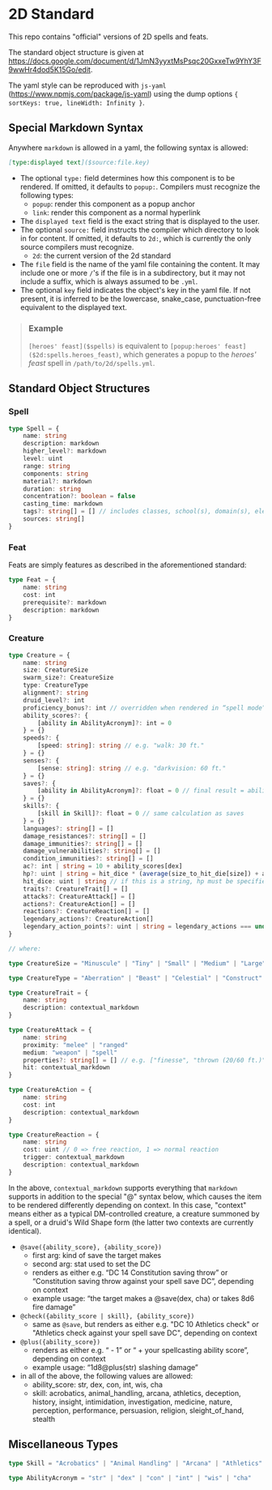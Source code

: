 # 2D Standard

This repo contains "official" versions of 2D spells and feats.

The standard object structure is given at https://docs.google.com/document/d/1JmN3yyxtMsPsqc20GxxeTw9YhY3F9wwHr4dod5K15Go/edit.

The yaml style can be reproduced with `js-yaml` (https://www.npmjs.com/package/js-yaml) using the dump options `{ sortKeys: true, lineWidth: Infinity }`.

## Special Markdown Syntax

Anywhere `markdown` is allowed in a yaml, the following syntax is allowed:
```md
[type:displayed text]($source:file.key)
```

- The optional `type:` field determines how this component is to be rendered. If omitted, it defaults to `popup:`. Compilers must recognize the following types:
    - `popup`: render this component as a popup anchor
    - `link`: render this component as a normal hyperlink
- The `displayed text` field is the exact string that is displayed to the user.
- The optional `source:` field instructs the compiler which directory to look in for content. If omitted, it defaults to `2d:`, which is currently the only source compilers must recognize.
    - `2d`: the current version of the 2d standard
- The `file` field is the name of the yaml file containing the content. It may include one or more `/`'s if the file is in a subdirectory, but it may not include a suffix, which is always assumed to be `.yml`.
- The optional `key` field indicates the object's key in the yaml file. If not present, it is inferred to be the lowercase, snake_case, punctuation-free equivalent to the displayed text.

> ### Example
> `[heroes' feast]($spells)` is equivalent to `[popup:heroes' feast]($2d:spells.heroes_feast)`, which generates a popup to the _heroes' feast_ spell in `/path/to/2d/spells.yml`.

## Standard Object Structures

### Spell

```ts
type Spell = {
    name: string
    description: markdown
    higher_level?: markdown
    level: uint
    range: string
    components: string
    material?: markdown
    duration: string
    concentration?: boolean = false
    casting_time: markdown
    tags?: string[] = [] // includes classes, school(s), domain(s), element?, curse?, ritual?
    sources: string[]
}
```

### Feat

Feats are simply features as described in the aforementioned standard:

```ts
type Feat = {
    name: string
    cost: int
    prerequisite?: markdown
    description: markdown
}
```

### Creature

```ts
type Creature = {
    name: string
    size: CreatureSize
    swarm_size?: CreatureSize
    type: CreatureType
    alignment?: string
    druid_level?: int
    proficiency_bonus?: int // overridden when rendered in “spell mode” to be “equals your proficiency bonus”
    ability_scores?: {
        [ability in AbilityAcronym]?: int = 0
    } = {}
    speeds?: {
        [speed: string]: string // e.g. "walk: 30 ft."
    } = {}
    senses?: {
        [sense: string]: string // e.g. "darkvision: 60 ft."
    } = {}
    saves?: {
        [ability in AbilityAcronym]?: float = 0 // final result = ability_scores[ability] + floor(proficiency_bonus * saves[ability])
    } = {} 
    skills?: {
        [skill in Skill]?: float = 0 // same calculation as saves
    } = {}
    languages?: string[] = []
    damage_resistances?: string[] = []
    damage_immunities?: string[] = []
    damage_vulnerabilities?: string[] = []
    condition_immunities?: string[] = []
    ac?: int | string = 10 + ability_scores[dex]
    hp?: uint | string = hit_dice * (average(size_to_hit_die[size]) + ability_scores[con])
    hit_dice: uint | string // if this is a string, hp must be specified
    traits?: CreatureTrait[] = []
    attacks?: CreatureAttack[] = []
    actions?: CreatureAction[] = []
    reactions?: CreatureReaction[] = []
    legendary_actions?: CreatureAction[]
    legendary_action_points?: uint | string = legendary_actions === undefined ? undefined : “1 legendary action point per player”
}

// where:

type CreatureSize = "Minuscule" | "Tiny" | "Small" | "Medium" | "Large" | "Huge" | "Gargantuan"

type CreatureType = "Aberration" | "Beast" | "Celestial" | "Construct" | "Dragon" | "Elemental" | "Fey" | "Fiend" | "Giant" | "Humanoid" | "Monstrosity" | "Ooze" | "Plant" | "Undead"

type CreatureTrait = {
    name: string
    description: contextual_markdown
}

type CreatureAttack = {
    name: string
    proximity: "melee" | "ranged"
    medium: "weapon" | "spell"
    properties?: string[] = [] // e.g. ["finesse", "thrown (20/60 ft.)"]
    hit: contextual_markdown
}

type CreatureAction = {
    name: string
    cost: int
    description: contextual_markdown
}

type CreatureReaction = {
    name: string
    cost: uint // 0 => free reaction, 1 => normal reaction
    trigger: contextual_markdown
    description: contextual_markdown
}
```

In the above, `contextual_markdown` supports everything that `markdown` supports in addition to the special "@" syntax below, which causes the item to be rendered differently depending on context. In this case, "context" means either as a typical DM-controlled creature, a creature summoned by a spell, or a druid's Wild Shape form (the latter two contexts are currently identical).
- `@save({ability_score}, {ability_score})`
    - first arg: kind of save the target makes
    - second arg: stat used to set the DC
    - renders as either e.g. “DC 14 Constitution saving throw” or “Constitution saving throw against your spell save DC”, depending on context
    - example usage: “the target makes a @save(dex, cha) or takes 8d6 fire damage”
- `@check({ability_score | skill}, {ability_score})`
    - same as `@save`, but renders as either e.g. "DC 10 Athletics check" or "Athletics check against your spell save DC", depending on context
- `@plus({ability_score})`
    - renders as either e.g. “ - 1” or “ + your spellcasting ability score”, depending on context
    - example usage: “1d8@plus(str) slashing damage”
- in all of the above, the following values are allowed:
    - ability_score: str, dex, con, int, wis, cha
    - skill: acrobatics, animal_handling, arcana, athletics, deception, history, insight, intimidation, investigation, medicine, nature, perception, performance, persuasion, religion, sleight_of_hand, stealth

## Miscellaneous Types

```ts
type Skill = "Acrobatics" | "Animal Handling" | "Arcana" | "Athletics" | "Deception" | "History" | "Insight" | "Intimidation" | "Investigation" | "Medicine" | "Nature" | "Perception" | "Performance" | "Persuasion" | "Religion" | "Sleight of Hand" | "Stealth"

type AbilityAcronym = "str" | "dex" | "con" | "int" | "wis" | "cha"
```
